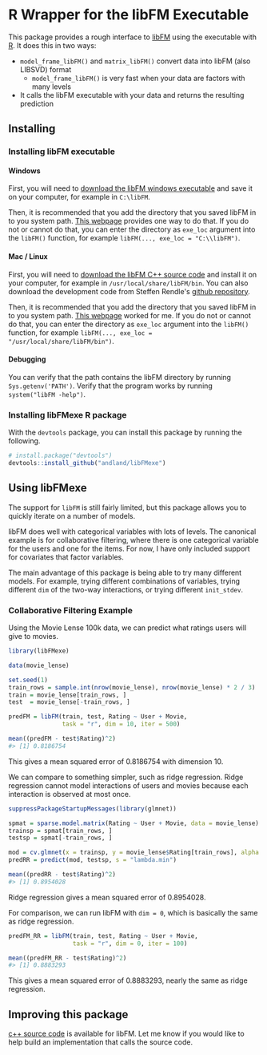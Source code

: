 <!-- README.md is generated from README.Rmd. Please edit that file -->
R Wrapper for the libFM Executable
==================================

This package provides a rough interface to [libFM](http://www.libfm.org/) using the executable with [R](https://www.r-project.org/). It does this in two ways:

-   `model_frame_libFM()` and `matrix_libFM()` convert data into libFM (also LIBSVD) format
    -   `model_frame_libFM()` is very fast when your data are factors with many levels
-   It calls the libFM executable with your data and returns the resulting prediction

Installing
----------

### Installing libFM executable

#### Windows

First, you will need to [download the libFM windows executable](http://www.libfm.org/#download) and save it on your computer, for example in `C:\libFM`.

Then, it is recommended that you add the directory that you saved libFM in to you system path. [This webpage](https://msdn.microsoft.com/en-us/library/office/ee537574(v=office.14).aspx) provides one way to do that. If you do not or cannot do that, you can enter the directory as `exe_loc` argument into the `libFM()` function, for example `libFM(..., exe_loc = "C:\\libFM")`.

#### Mac / Linux

First, you will need to [download the libFM C++ source code](http://www.libfm.org/#download) and install it on your computer, for example in `/usr/local/share/libFM/bin`. You can also download the development code from Steffen Rendle's [github repository](https://github.com/srendle/libfm).

Then, it is recommended that you add the directory that you saved libFM in to you system path. [This webpage](http://architectryan.com/2012/10/02/add-to-the-path-on-mac-os-x-mountain-lion/) worked for me. If you do not or cannot do that, you can enter the directory as `exe_loc` argument into the `libFM()` function, for example `libFM(..., exe_loc = "/usr/local/share/libFM/bin")`.

#### Debugging

You can verify that the path contains the libFM directory by running `Sys.getenv('PATH')`. Verify that the program works by running `system("libFM -help")`.

### Installing libFMexe R package

With the `devtools` package, you can install this package by running the following.

``` r
# install.package("devtools")
devtools::install_github("andland/libFMexe")
```

Using libFMexe
--------------

The support for `libFM` is still fairly limited, but this package allows you to quickly iterate on a number of models.

libFM does well with categorical variables with lots of levels. The canonical example is for collaborative filtering, where there is one categorical variable for the users and one for the items. For now, I have only included support for covariates that factor variables.

The main advantage of this package is being able to try many different models. For example, trying different combinations of variables, trying different `dim` of the two-way interactions, or trying different `init_stdev`.

### Collaborative Filtering Example

Using the Movie Lense 100k data, we can predict what ratings users will give to movies.

``` r
library(libFMexe)

data(movie_lense)

set.seed(1)
train_rows = sample.int(nrow(movie_lense), nrow(movie_lense) * 2 / 3)
train = movie_lense[train_rows, ]
test  = movie_lense[-train_rows, ]

predFM = libFM(train, test, Rating ~ User + Movie,
               task = "r", dim = 10, iter = 500)

mean((predFM - test$Rating)^2)
#> [1] 0.8186754
```

This gives a mean squared error of 0.8186754 with dimension 10.

We can compare to something simpler, such as ridge regression. Ridge regression cannot model interactions of users and movies because each interaction is observed at most once.

``` r
suppressPackageStartupMessages(library(glmnet))

spmat = sparse.model.matrix(Rating ~ User + Movie, data = movie_lense)
trainsp = spmat[train_rows, ]
testsp = spmat[-train_rows, ]

mod = cv.glmnet(x = trainsp, y = movie_lense$Rating[train_rows], alpha = 0)
predRR = predict(mod, testsp, s = "lambda.min")

mean((predRR - test$Rating)^2)
#> [1] 0.8954028
```

Ridge regression gives a mean squared error of 0.8954028.

For comparison, we can run libFM with `dim = 0`, which is basically the same as ridge regression.

``` r
predFM_RR = libFM(train, test, Rating ~ User + Movie,
                  task = "r", dim = 0, iter = 100)

mean((predFM_RR - test$Rating)^2)
#> [1] 0.8883293
```

This gives a mean squared error of 0.8883293, nearly the same as ridge regression.

Improving this package
----------------------

[c++ source code](https://github.com/srendle/libfm) is available for libFM. Let me know if you would like to help build an implementation that calls the source code.

